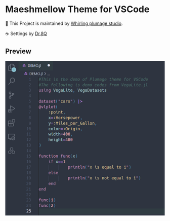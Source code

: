 # Maeshmellow Theme for VSCode

🎵 This Project is maintained by [Whirling plumage studio](https://www.facebook.com/WhirlingPlumage/?ref=pages_you_manage).

☕ Settings by [Dr.βQ](https://twitter.com/Dr_betaQ)

## Preview
![preview](https://github.com/doctorbetaq/marshmallow-theme-visual-studio-code/blob/main/pictures/demo1.png)
